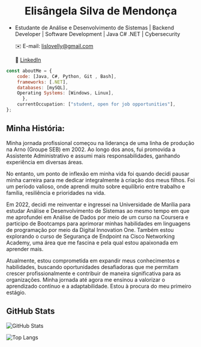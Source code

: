 <h1 align="center">Elisângela Silva de Mendonça</h1>

- Estudante de Análise e Desenvolvimento de Sistemas | Backend Developer | Software Development | Java C# .NET | Cybersecurity
  
  ✉️ E-mail: lislovelly@gmail.com
  
  🔗 [LinkedIn](https://www.linkedin.com/in/elisangelasilvademendonca)



```javascript
const aboutMe = {
    code: [Java, C#, Python, Git , Bash],
    frameworks: [.NET],         
    databases: [mySQL],
    Operating Systems: [Windows, Linux],
      },
    currentOccupation: ["student, open for job opportunities"],
};
```

 
## Minha História:

Minha jornada profissional começou na liderança de uma linha de produção na Arno (Groupe SEB) em 2002. Ao longo dos anos, fui promovida a Assistente Administrativo e assumi mais responsabilidades, ganhando experiência em diversas áreas. 

No entanto, um ponto de inflexão em minha vida foi quando decidi pausar minha carreira para me dedicar integralmente à criação dos meus filhos. Foi um período valioso, onde aprendi muito sobre equilíbrio entre trabalho e família, resiliência e prioridades na vida.

Em 2022, decidi me reinventar e ingressei na Universidade de Marília para estudar Análise e Desenvolvimento de Sistemas ao mesmo tempo em que me aprofundei em Análise de Dados por meio de um curso na Coursera e participo de Bootcamps para aprimorar minhas habilidades em linguagens de programação por meio da Digital Innovation One. Também estou explorando o curso de Segurança de Endpoint na Cisco Networking Academy, uma área que me fascina e pela qual estou apaixonada em aprender mais.

Atualmente, estou comprometida em expandir meus conhecimentos e habilidades, buscando oportunidades desafiadoras que me permitam crescer profissionalmente e contribuir de maneira significativa para as organizações. Minha jornada até agora me ensinou a valorizar o aprendizado contínuo e a adaptabilidade. Estou à procura do meu primeiro estágio.

## GitHub Stats

![GitHub Stats](https://github-readme-stats.vercel.app/api?username=lislovelly&theme=transparent&bg_color=000&border_color=30A3DC&show_icons=true&icon_color=30A3DC&title_color=E94D5F&text_color=FFF)

![Top Langs](https://github-readme-stats-git-masterrstaa-rickstaa.vercel.app/api/top-langs/?username=lislovelly&layout=compact&bg_color=000&border_color=30A3DC&title_color=E94D5F&text_color=FFF)









<!---
lislovelly/lislovelly is a ✨ special ✨ repository because its `README.md` (this file) appears on your GitHub profile.
You can click the Preview link to take a look at your changes.
--->
